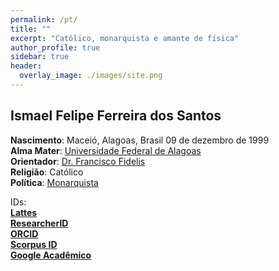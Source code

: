 ```yaml
---
permalink: /pt/
title: ""
excerpt: "Católico, monarquista e amante de física"
author_profile: true
sidebar: true
header:
  overlay_image: ./images/site.png
---
```


## Ismael Felipe Ferreira dos Santos

**Nascimento**: Maceió, Alagoas, Brasil 09 de dezembro de 1999  
**Alma Mater**: [Universidade Federal de Alagoas](https://ufal.br/ufal)  
**Orientador**: [Dr. Francisco Fidelis](http://200.17.113.231/~fidelis)  
**Religião**: Católico  
**Política**: [Monarquista](https://monarquia.org.br/)

IDs:  
[**Lattes**](http://lattes.cnpq.br/1281887099263383)  
[**ResearcherID**](https://publons.com/researcher/4644666/ismael-felipe-ferreira-dos-santos/)  
[**ORCID**](https://orcid.org/0000-0002-6652-9295)  
[**Scorpus ID**](https://www.scopus.com/authid/detail.uri?authorId=22979186900)  
[**Google Acadêmico**](https://scholar.google.com/citations?user=RktjGkgAAAAJ)  
